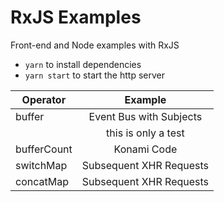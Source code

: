 # RxJS Examples
Front-end and Node examples with RxJS

 - `yarn` to install dependencies
 - `yarn start` to start the http server

| Operator | Example |
| --- |:---:|
| buffer | Event Bus with Subjects |
| | this is only a test |
| bufferCount | Konami Code |
| switchMap | Subsequent XHR Requests |
| concatMap | Subsequent XHR Requests |